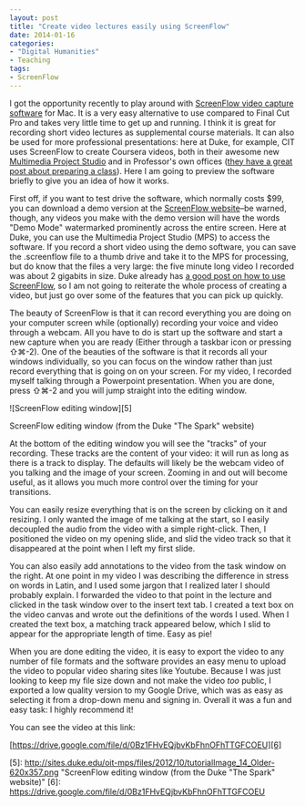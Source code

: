 ```yaml
---
layout: post
title: "Create video lectures easily using ScreenFlow"
date: 2014-01-16
categories:
- "Digital Humanities"
- Teaching
tags:
- ScreenFlow
---
```


I got the opportunity recently to play around with [ScreenFlow video capture software][1] for Mac. It is a very easy alternative to use compared to Final Cut Pro and takes very little time to get up and running. I think it is great for recording short video lectures as supplemental course materials. It can also be used for more professional presentations: here at Duke, for example, CIT uses ScreenFlow to create Coursera videos, both in their awesome new [Multimedia Project Studio][2] and in Professor's own offices ([they have a great post about preparing a class][3]). Here I am going to preview the software briefly to give you an idea of how it works.

First off, if you want to test drive the software, which normally costs $99, you can download a demo version at the [ScreenFlow website][1]–be warned, though, any videos you make with the demo version will have the words "Demo Mode" watermarked prominently across the entire screen. Here at Duke, you can use the Multimedia Project Studio (MPS) to access the software. If you record a short video using the demo software, you can save the .screenflow file to a thumb drive and take it to the MPS for processing, but do know that the files a very large: the five minute long video I recorded was about 2 gigabits in size. Duke already has [a good post on how to use ScreenFlow][4], so I am not going to reiterate the whole process of creating a video, but just go over some of the features that you can pick up quickly.

The beauty of ScreenFlow is that it can record everything you are doing on your computer screen while (optionally) recording your voice and video through a webcam. All you have to do is start up the software and start a new capture when you are ready (Either through a taskbar icon or pressing ⇧⌘-2). One of the beauties of the software is that it records all your windows individually, so you can focus on the window rather than just record everything that is going on on your screen. For my video, I recorded myself talking through a Powerpoint presentation. When you are done, press ⇧⌘-2 and you will jump straight into the editing window.

![ScreenFlow editing window][5]

ScreenFlow editing window (from the Duke "The Spark" website)

At the bottom of the editing window you will see the "tracks" of your recording. These tracks are the content of your video: it will run as long as there is a track to display. The defaults will likely be the webcam video of you talking and the image of your screen. Zooming in and out will become useful, as it allows you much more control over the timing for your transitions.

You can easily resize everything that is on the screen by clicking on it and resizing. I only wanted the image of me talking at the start, so I easily decoupled the audio from the video with a simple right-click. Then, I positioned the video on my opening slide, and slid the video track so that it disappeared at the point when I left my first slide.

You can also easily add annotations to the video from the task window on the right. At one point in my video I was describing the difference in stress on words in Latin, and I used some jargon that I realized later I should probably explain. I forwarded the video to that point in the lecture and clicked in the task window over to the insert text tab. I created a text box on the video canvas and wrote out the definitions of the words I used. When I created the text box, a matching track appeared below, which I slid to appear for the appropriate length of time. Easy as pie!

When you are done editing the video, it is easy to export the video to any number of file formats and the software provides an easy menu to upload the video to popular video sharing sites like Youtube. Because I was just looking to keep my file size down and not make the video *too* public, I exported a low quality version to my Google Drive, which was as easy as selecting it from a drop-down menu and signing in. Overall it was a fun and easy task: I highly recommend it!

You can see the video at this link:

[https://drive.google.com/file/d/0Bz1FHvEQjbvKbFhnOFhTTGFCOEU][6]



[1]: http://www.telestream.net/screenflow/overview.htm "ScreenFlow"
[2]: http://sites.duke.edu/oit-mps/2012/08/17/welcome-to-the-new-multimedia-project-studio/ "Welcome to the New Multimedia Project Studio"
[3]: http://cit.duke.edu/blog/2012/10/what-does-it-take-to-prepare-a-duke-coursera-course/ "What does it take to prepare a Duke Coursera course?"
[4]: http://sites.duke.edu/oit-mps/2012/11/01/introduction-to-screenflow-tips-tricks-uses/ "ScreenFlow tips and tricks"
[5]: http://sites.duke.edu/oit-mps/files/2012/10/tutorialImage_14_Older-620x357.png "ScreenFlow editing window (from the Duke "The Spark" website)"
[6]: https://drive.google.com/file/d/0Bz1FHvEQjbvKbFhnOFhTTGFCOEU
